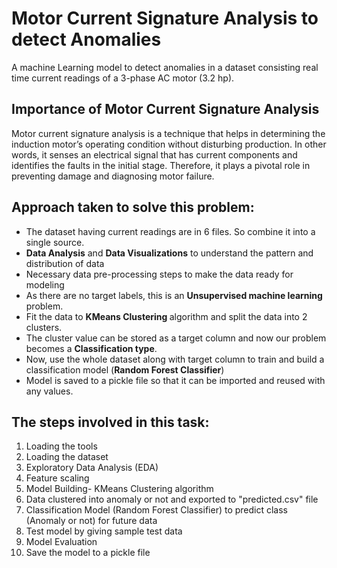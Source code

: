 # Motor Current Signature Analysis to detect Anomalies
 A machine Learning model to detect anomalies in a dataset consisting real time current readings of a 3-phase AC motor (3.2 hp).
 
## Importance of  Motor Current Signature Analysis
Motor current signature analysis is a technique that helps in determining the induction motor’s operating condition without disturbing production. In other words, it senses an electrical signal that has current components and identifies the faults in the initial stage. Therefore, it plays a pivotal role in preventing damage and diagnosing motor failure.

## Approach taken to solve this problem:
* The dataset having current readings are in 6 files. So combine it into a single source.
* <b>Data Analysis</b> and <b>Data Visualizations</b> to understand the pattern and distribution of data
* Necessary data pre-processing steps to make the data ready for modeling
* As there are no target labels, this is an <b>Unsupervised machine learning</b> problem.
* Fit the data to <b>KMeans Clustering </b>algorithm and split the data into 2 clusters.
* The cluster value can be stored as a target column and now our problem becomes a <b>Classification type</b>.
* Now, use the whole dataset along with target column to train and build a classification model (<b>Random Forest Classifier</b>)
* Model is saved to a pickle file so that it can be imported and reused with any values.

## The steps involved in this task:
1. Loading the tools
2. Loading the dataset
3. Exploratory Data Analysis (EDA)
4. Feature scaling
5. Model Building- KMeans Clustering algorithm
6. Data clustered into anomaly or not and exported to "predicted.csv" file
7. Classification Model (Random Forest Classifier) to predict class (Anomaly or not) for future data
8. Test model by giving sample test data 
9. Model Evaluation
10. Save the model to a pickle file

